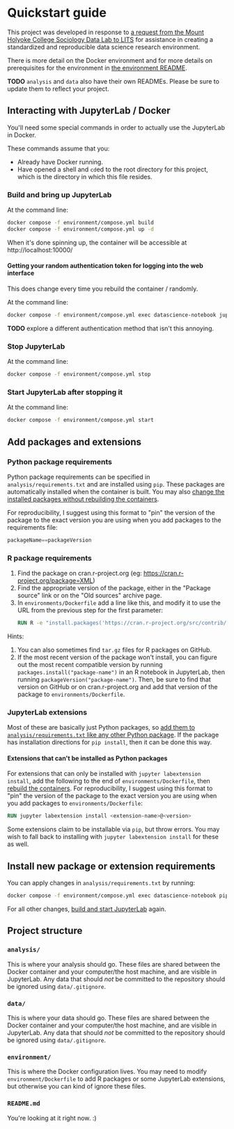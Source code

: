 # Quickstart guide

This project was developed in response to [a request from the Mount Holyoke College Sociology Data Lab to LITS](https://docs.google.com/document/d/1aEAwJX2ccDEbcrMphFKG6Z8XaFU-yQ4xG-hqFXWdCT0/edit) for assistance in creating a standardized and reproducible data science research environment.

There is more detail on the Docker environment and for more details on prerequisites for the environment in [the environment README](environment/README.md).

**TODO** `analysis` and `data` also have their own READMEs. Please be sure to update them to reflect your project.



## Interacting with JupyterLab / Docker

You'll need some special commands in order to actually use the JupyterLab in Docker.

These commands assume that you:
- Already have Docker running.
- Have opened a shell and `cd`ed to the root directory for this project, which is the directory in which this file resides.


### Build and bring up JupyterLab 

At the command line:
```bash
docker compose -f environment/compose.yml build
docker compose -f environment/compose.yml up -d
```

When it's done spinning up, the container will be accessible at http://localhost:10000/

#### Getting your random authentication token for logging into the web interface

This does change every time you rebuild the container / randomly.

At the command line:
```bash
docker compose -f environment/compose.yml exec datascience-notebook jupyter server list
```

__TODO__ explore a different authentication method that isn't this annoying.


### Stop JupyterLab

At the command line:
```bash
docker compose -f environment/compose.yml stop
```


### Start JupyterLab after stopping it

At the command line:
```bash
docker compose -f environment/compose.yml start
```



## Add packages and extensions


### Python package requirements

Python package requirements can be specified in `analysis/requirements.txt` and are installed using `pip`. These packages are automatically installed when the container is built. You may also [change the installed packages without rebuilding the containers](#changing-the-installed-packages).

For reproducibility, I suggest using this format to "pin" the version of the package to the exact version you are using when you add packages to the requirements file:
```python
packageName==packageVersion
```


### R package requirements

1. Find the package on cran.r-project.org (eg: https://cran.r-project.org/package=XML)
1. Find the appropriate version of the package, either in the "Package source" link or on the "Old sources" archive page.
1. In `environments/Dockerfile` add a line like this, and modify it to use the URL from the previous step for the first parameter:
    ```dockerfile
    RUN R -e "install.packages('https://cran.r-project.org/src/contrib/Archive/XML/XML_3.99-0.3.tar.gz', repos=NULL, type='source')"
    ```

Hints:
1. You can also sometimes find `tar.gz` files for R packages on GitHub.
1. If the most recent version of the package won't install, you can figure out the most recent compatible version by running `packages.install("package-name")` in an R notebook in JupyterLab, then running `packageVersion("package-name")`. Then, be sure to find that version on GitHub or on cran.r-project.org and add that version of the package to `environments/Dockerfile`.

### JupyterLab extensions

Most of these are basically just Python packages, so [add them to `analysis/requirements.txt` like any other Python package](#python-package-requirements). If the package has installation directions for `pip install`, then it can be done this way.

#### Extensions that can't be installed as Python packages

For extensions that can only be installed with `jupyter labextension install`, add the following to the end of `environments/Dockerfile`, then [rebuild the containers](#rebuilding-the-container). For reproducibility, I suggest using this format to "pin" the version of the package to the exact version you are using when you add packages to `environments/Dockerfile`:
```dockerfile
RUN jupyter labextension install <extension-name>@<version>
```

Some extensions claim to be installable via `pip`, but throw errors. You may wish to fall back to installing with `jupyter labextension install` for these as well.



## Install new package or extension requirements

You can apply changes in `analysis/requirements.txt` by running: 
```bash
docker compose -f environment/compose.yml exec datascience-notebook pip install --no-cache-dir --quiet --requirement ./requirements.txt
```

For all other changes, [build and start JupyterLab](#build-and-start-jupyterlab) again.



## Project structure


### `analysis/`

This is where your analysis should go. These files are shared between the Docker container and your computer/the host machine, and are visible in JupyterLab. Any data that should _not_ be committed to the repository should be ignored using `data/.gitignore`.

### `data/`

This is where your data should go. These files are shared between the Docker container and your computer/the host machine, and are visible in JupyterLab. Any data that should _not_ be committed to the repository should be ignored using `data/.gitignore`.


### `environment/`

This is where the Docker configuration lives. You may need to modify `environment/Dockerfile` to add R packages or some JupyterLab extensions, but otherwise you can kind of ignore these files.


### `README.md`

You're looking at it right now. :)

